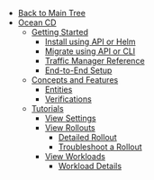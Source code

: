 <!-- Table of Contents -->

- <a href="/" class="sidebar-home"><i data-feather="arrow-left" class="sidebar-back-icon"></i>Back to Main Tree</a>
- [Ocean CD](ocean-cd/)
  - [Getting Started](ocean-cd/getting-started/)
    - [Install using API or Helm](ocean-cd/getting-started/install-operator-using-API-or-helm)
    - [Migrate using API or CLI](ocean-cd/getting-started/migrate-using-api)
    - [Traffic Manager Reference](ocean-cd/getting-started/traffic-manager-reference)
    - [End-to-End Setup](ocean-cd/getting-started/end-to-end)
  - [Concepts and Features](ocean-cd/concepts-features/)
    - [Entities](ocean-cd/concepts-features/entities)
    - [Verifications](ocean-cd/concepts-features/verifications)
  - [Tutorials](ocean-cd/tutorials/)
    - [View Settings](ocean-cd/tutorials/view-settings/)
    - [View Rollouts](ocean-cd/tutorials/view-rollouts/)
      - [Detailed Rollout](ocean-cd/tutorials/view-rollouts/detailed-rollout)
      - [Troubleshoot a Rollout](ocean-cd/tutorials/view-rollouts/troubleshoot)
    - [View Workloads](ocean-cd/tutorials/view-workloads/)
      - [Workload Details](ocean-cd/tutorials/view-workloads/details)
